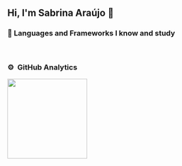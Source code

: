 ## Hi, I'm Sabrina Araújo 👋

### 🌱 Languages and Frameworks I know and study

<p align="left">
    <img src="https://img.shields.io/badge/Python-ba1e68?style=flat&logo=python&logoColor=white" alt="">
    <img src="https://img.shields.io/badge/C-ff2f8e?style=flat&logo=c&logoColor=white" alt="">
    <img src="https://img.shields.io/badge/C%2B%2B-f3872f?style=flat&logo=c%2B%2B&logoColor=white" alt="">  
    <img src="https://img.shields.io/badge/HTML5-66df48?style=flat&logo=html5&logoColor=white" alt="">
    <img src="https://img.shields.io/badge/Java-6a77dd?style=flat&logo=openjdk&logoColor=white" alt="">
    <img src="https://img.shields.io/badge/CSS-4c408e?style=flat&logo=css3&logoColor=white" alt="">
    <img src="https://img.shields.io/badge/MySQL-9803ce?style=flat&logo=mysql&logoColor=white" alt="">
    <img src="https://img.shields.io/badge/Docker-8e008e?style=flat&logo=docker&logoColor=white" alt=""> 
</p>

### ⚙️ &nbsp;GitHub Analytics

<p align="left">
<a href="https://github.com/sabrizzs">  
  <img height="180em" src="https://github-readme-stats-eight-theta.vercel.app/api/top-langs/?username=sabrizzs&layout=compact&langs_count=8&theme=algolia"/>
</a>
</p>

<!--
**sabrizzs/sabrizzs** is a ✨ _special_ ✨ repository because its `README.md` (this file) appears on your GitHub profile.

Here are some ideas to get you started:

- 🔭 I’m currently working on ...
- 🌱 I’m currently learning ...
- 👯 I’m looking to collaborate on ...
- 🤔 I’m looking for help with ...
- 💬 Ask me about ...
- 📫 How to reach me: ...
- 😄 Pronouns: ...
- ⚡ Fun fact: ...
-->
